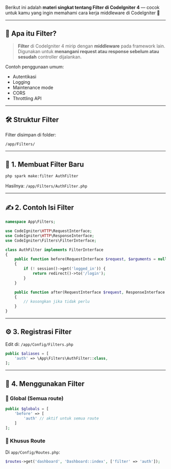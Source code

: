 Berikut ini adalah **materi singkat tentang Filter di CodeIgniter 4** — cocok untuk kamu yang ingin memahami cara kerja middleware di CodeIgniter 🚀

---

## 📘 Apa itu Filter?

> **Filter** di CodeIgniter 4 mirip dengan **middleware** pada framework lain.  
Digunakan untuk **menangani request atau response sebelum atau sesudah** controller dijalankan.

Contoh penggunaan umum:
- Autentikasi
- Logging
- Maintenance mode
- CORS
- Throttling API

---

## 🛠️ Struktur Filter

Filter disimpan di folder:

```
/app/Filters/
```

---

## 🔧 1. Membuat Filter Baru

```bash
php spark make:filter AuthFilter
```

Hasilnya: `/app/Filters/AuthFilter.php`

---

## ✍️ 2. Contoh Isi Filter

```php
namespace App\Filters;

use CodeIgniter\HTTP\RequestInterface;
use CodeIgniter\HTTP\ResponseInterface;
use CodeIgniter\Filters\FilterInterface;

class AuthFilter implements FilterInterface
{
    public function before(RequestInterface $request, $arguments = null)
    {
        if (! session()->get('logged_in')) {
            return redirect()->to('/login');
        }
    }

    public function after(RequestInterface $request, ResponseInterface $response, $arguments = null)
    {
        // kosongkan jika tidak perlu
    }
}
```

---

## ⚙️ 3. Registrasi Filter

Edit di: `/app/Config/Filters.php`

```php
public $aliases = [
    'auth' => \App\Filters\AuthFilter::class,
];
```

---

## 📌 4. Menggunakan Filter

### 🔹 Global (Semua route)
```php
public $globals = [
    'before' => [
        'auth' // aktif untuk semua route
    ]
];
```

### 🔹 Khusus Route
Di `app/Config/Routes.php`:

```php
$routes->get('dashboard', 'Dashboard::index', ['filter' => 'auth']);
```